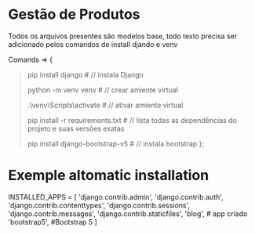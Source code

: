 # Gestão de Produtos 

Todos os arquivos presentes são modelos base, todo texto precisa ser adicionado pelos comandos de install djando e venv


Comands => 
{
> pip install django  # // instala Django
> 
> python -m venv venv # // crear amiente virtual
> 
> .\venv\Scripts\activate # // ativar amiente virtual
> 
> pip install -r requirements.txt # // lista todas as dependências do projeto e suas versões exatas
>
> pip install django-bootstrap-v5 # // instala bootstrap 
};



# Exemple altomatic installation

INSTALLED_APPS = [
    'django.contrib.admin',
    'django.contrib.auth',
    'django.contrib.contenttypes',
    'django.contrib.sessions',
    'django.contrib.messages',
    'django.contrib.staticfiles',
    'blog',  # app criado
    'bootstrap5', #Bootstrap 5
]
